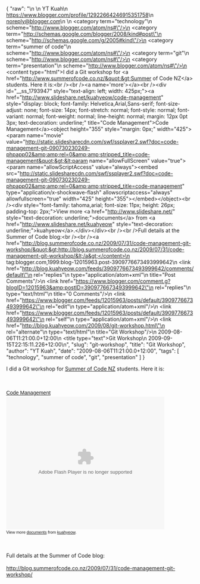 {
  "raw": "<entry>\n  <author>\n    <name>YT Kuah</name>\n    <uri>https://www.blogger.com/profile/12922664246915351758</uri>\n    <email>noreply@blogger.com</email>\n  </author>\n  <category term=\"technology\"\n    scheme=\"http://www.blogger.com/atom/ns#\"/>\n  <category term=\"http://schemas.google.com/blogger/2008/kind#post\"\n    scheme=\"http://schemas.google.com/g/2005#kind\"/>\n  <category term=\"summer of code\"\n    scheme=\"http://www.blogger.com/atom/ns#\"/>\n  <category term=\"git\"\n    scheme=\"http://www.blogger.com/atom/ns#\"/>\n  <category term=\"presentation\"\n    scheme=\"http://www.blogger.com/atom/ns#\"/>\n  <content type=\"html\">I did a Git workshop for &lt;a href=&quot;http://www.summerofcode.co.nz/&quot;&gt;Summer of Code NZ&lt;/a&gt; students. Here it is:&lt;br /&gt;&lt;br /&gt;&lt;a name='more'&gt;&lt;/a&gt;&lt;br /&gt;&lt;div id=&quot;__ss_1793947&quot; style=&quot;text-align: left; width: 425px;&quot;&gt;&lt;a href=&quot;http://www.slideshare.net/kuahyeow/code-management&quot; style=&quot;display: block; font-family: Helvetica,Arial,Sans-serif; font-size-adjust: none; font-size: 14px; font-stretch: normal; font-style: normal; font-variant: normal; font-weight: normal; line-height: normal; margin: 12px 0pt 3px; text-decoration: underline;&quot; title=&quot;Code Management&quot;&gt;Code Management&lt;/a&gt;&lt;object height=&quot;355&quot; style=&quot;margin: 0px;&quot; width=&quot;425&quot;&gt;&lt;param name=&quot;movie&quot; value=&quot;http://static.slidesharecdn.com/swf/ssplayer2.swf?doc=code-management-git-090730230249-phpapp02&amp;amp;rel=0&amp;amp;stripped_title=code-management&quot;&gt;&lt;param name=&quot;allowFullScreen&quot; value=&quot;true&quot;&gt;&lt;param name=&quot;allowScriptAccess&quot; value=&quot;always&quot;&gt;&lt;embed src=&quot;http://static.slidesharecdn.com/swf/ssplayer2.swf?doc=code-management-git-090730230249-phpapp02&amp;amp;rel=0&amp;amp;stripped_title=code-management&quot; type=&quot;application/x-shockwave-flash&quot; allowscriptaccess=&quot;always&quot; allowfullscreen=&quot;true&quot; width=&quot;425&quot; height=&quot;355&quot;&gt;&lt;/embed&gt;&lt;/object&gt;&lt;br /&gt;&lt;div style=&quot;font-family: tahoma,arial; font-size: 11px; height: 26px; padding-top: 2px;&quot;&gt;View more &lt;a href=&quot;http://www.slideshare.net/&quot; style=&quot;text-decoration: underline;&quot;&gt;documents&lt;/a&gt; from &lt;a href=&quot;http://www.slideshare.net/kuahyeow&quot; style=&quot;text-decoration: underline;&quot;&gt;kuahyeow&lt;/a&gt;.&lt;/div&gt;&lt;/div&gt;&lt;br /&gt;&lt;br /&gt;Full details at the Summer of Code blog:&lt;br /&gt;&lt;br /&gt;&lt;a href=&quot;http://blog.summerofcode.co.nz/2009/07/31/code-management-git-workshop/&quot;&gt;http://blog.summerofcode.co.nz/2009/07/31/code-management-git-workshop/&lt;/a&gt;</content>\n  <id>tag:blogger.com,1999:blog-12015963.post-3909776673493999642</id>\n  <link href=\"http://blog.kuahyeow.com/feeds/3909776673493999642/comments/default\"\n    rel=\"replies\"\n    type=\"application/atom+xml\"\n    title=\"Post Comments\"/>\n  <link href=\"https://www.blogger.com/comment.g?blogID=12015963&amp;postID=3909776673493999642\"\n    rel=\"replies\"\n    type=\"text/html\"\n    title=\"0 Comments\"/>\n  <link href=\"https://www.blogger.com/feeds/12015963/posts/default/3909776673493999642\"\n    rel=\"edit\"\n    type=\"application/atom+xml\"/>\n  <link href=\"https://www.blogger.com/feeds/12015963/posts/default/3909776673493999642\"\n    rel=\"self\"\n    type=\"application/atom+xml\"/>\n  <link href=\"http://blog.kuahyeow.com/2009/08/git-workshop.html\"\n    rel=\"alternate\"\n    type=\"text/html\"\n    title=\"Git Workshop\"/>\n  <published>2009-08-06T11:21:00.0+12:00</published>\n  <title type=\"text\">Git Workshop</title>\n  <updated>2009-09-15T22:15:11.226+12:00</updated>\n</entry>",
  "slug": "git-workshop",
  "title": "Git Workshop",
  "author": "YT Kuah",
  "date": "2009-08-06T11:21:00.0+12:00",
  "tags": [
    "technology",
    "summer of code",
    "git",
    "presentation"
  ]
}

I did a Git workshop for <a href="http://www.summerofcode.co.nz/">Summer of Code NZ</a> students. Here it is:<br /><br /><a name='more'></a><br /><div id="__ss_1793947" style="text-align: left; width: 425px;"><a href="http://www.slideshare.net/kuahyeow/code-management" style="display: block; font-family: Helvetica,Arial,Sans-serif; font-size-adjust: none; font-size: 14px; font-stretch: normal; font-style: normal; font-variant: normal; font-weight: normal; line-height: normal; margin: 12px 0pt 3px; text-decoration: underline;" title="Code Management">Code Management</a><object height="355" style="margin: 0px;" width="425"><param name="movie" value="http://static.slidesharecdn.com/swf/ssplayer2.swf?doc=code-management-git-090730230249-phpapp02&amp;rel=0&amp;stripped_title=code-management"><param name="allowFullScreen" value="true"><param name="allowScriptAccess" value="always"><embed src="http://static.slidesharecdn.com/swf/ssplayer2.swf?doc=code-management-git-090730230249-phpapp02&amp;rel=0&amp;stripped_title=code-management" type="application/x-shockwave-flash" allowscriptaccess="always" allowfullscreen="true" width="425" height="355"></embed></object><br /><div style="font-family: tahoma,arial; font-size: 11px; height: 26px; padding-top: 2px;">View more <a href="http://www.slideshare.net/" style="text-decoration: underline;">documents</a> from <a href="http://www.slideshare.net/kuahyeow" style="text-decoration: underline;">kuahyeow</a>.</div></div><br /><br />Full details at the Summer of Code blog:<br /><br /><a href="http://blog.summerofcode.co.nz/2009/07/31/code-management-git-workshop/">http://blog.summerofcode.co.nz/2009/07/31/code-management-git-workshop/</a>